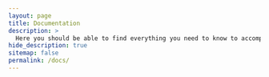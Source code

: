 ```yaml
---
layout: page
title: Documentation
description: >
  Here you should be able to find everything you need to know to accomplish the most common tasks when blogging with Hydejack.
hide_description: true
sitemap: false
permalink: /docs/
---
```


[LICENSE]: ../LICENSE.md
[NOTICE]: ../NOTICE.md
[CHANGELOG]: ../CHANGELOG.md

